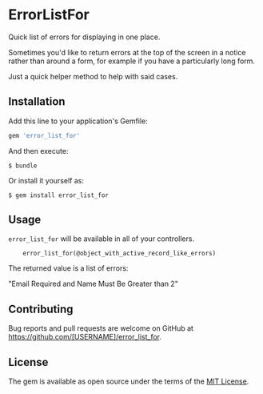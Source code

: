 # ErrorListFor

Quick list of errors for displaying in one place.

Sometimes you'd like to return errors at the top of the screen in a notice rather than around a form,
for example if you have a particularly long form.

Just a quick helper method to help with said cases.

## Installation

Add this line to your application's Gemfile:

```ruby
gem 'error_list_for'
```

And then execute:

    $ bundle

Or install it yourself as:

    $ gem install error_list_for

## Usage

```error_list_for``` will be available in all of your controllers.
```
	error_list_for(@object_with_active_record_like_errors)
```

The returned value is a list of errors:

"Email Required and Name Must Be Greater than 2"

## Contributing

Bug reports and pull requests are welcome on GitHub at https://github.com/[USERNAME]/error_list_for.


## License

The gem is available as open source under the terms of the [MIT License](http://opensource.org/licenses/MIT).

